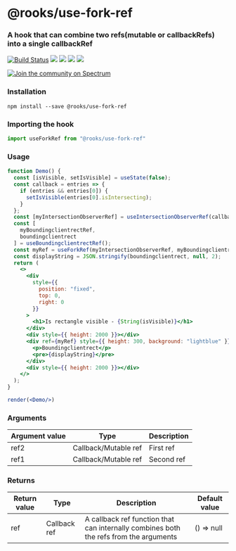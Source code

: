 # @rooks/use-fork-ref

### A hook that can combine two refs(mutable or callbackRefs) into a single callbackRef

[![Build Status](https://travis-ci.org/imbhargav5/rooks.svg?branch=master)](https://travis-ci.org/imbhargav5/rooks) ![](https://img.shields.io/npm/v/@rooks/use-fork-ref/latest.svg) ![](https://img.shields.io/npm/l/@rooks/use-fork-ref.svg) ![](https://img.shields.io/bundlephobia/min/@rooks/use-fork-ref.svg) ![](https://img.shields.io/david/imbhargav5/rooks.svg?path=packages%2Ffork-ref)

<a href="https://spectrum.chat/rooks"><img src="https://withspectrum.github.io/badge/badge.svg" alt="Join the community on Spectrum"/></a>

### Installation

```
npm install --save @rooks/use-fork-ref
```

### Importing the hook

```javascript
import useForkRef from "@rooks/use-fork-ref"
```

### Usage

```jsx
function Demo() {
  const [isVisible, setIsVisible] = useState(false);
  const callback = entries => {
    if (entries && entries[0]) {
      setIsVisible(entries[0].isIntersecting);
    }
  };
  const [myIntersectionObserverRef] = useIntersectionObserverRef(callback);
  const [
    myBoundingclientrectRef,
    boundingclientrect
  ] = useBoundingclientrectRef();
  const myRef = useForkRef(myIntersectionObserverRef, myBoundingclientrectRef);
  const displayString = JSON.stringify(boundingclientrect, null, 2);
  return (
    <>
      <div
        style={{
          position: "fixed",
          top: 0,
          right: 0
        }}
      >
        <h1>Is rectangle visible - {String(isVisible)}</h1>
      </div>
      <div style={{ height: 2000 }}></div>
      <div ref={myRef} style={{ height: 300, background: "lightblue" }}>
        <p>Boundingclientrect</p>
        <pre>{displayString}</pre>
      </div>
      <div style={{ height: 2000 }}></div>
    </>
  );
}

render(<Demo/>)
```


### Arguments

| Argument value | Type                 | Description |
| -------------- | -------------------- | ----------- |
| ref2           | Callback/Mutable ref | First ref   |
| ref1           | Callback/Mutable ref | Second ref  |

### Returns

| Return value | Type         | Description                                                                           | Default value |
| ------------ | ------------ | ------------------------------------------------------------------------------------- | ------------- |
| ref          | Callback ref | A callback ref function that can internally combines both the refs from the arguments | () => null    |

